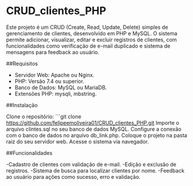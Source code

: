 # CRUD_clientes_PHP
Este projeto é um CRUD (Create, Read, Update, Delete) simples de gerenciamento de clientes, desenvolvido em PHP e MySQL. O sistema permite adicionar, visualizar, editar e excluir registros de clientes, com funcionalidades como verificação de e-mail duplicado e sistema de mensagens para feedback ao usuário.

##Requisitos

- Servidor Web: Apache ou Nginx.
- PHP: Versão 7.4 ou superior.
- Banco de Dados: MySQL ou MariaDB.
- Extensões PHP: mysqli, mbstring.

##Instalação

Clone o repositório:
´´´git clone https://github.com/felipeemoliveira01/CRUD_clientes_PHP.git 
Importe o arquivo clintes.sql no seu banco de dados MySQL. 
Configure a conexão com o banco de dados no arquivo db_link.php. 
Coloque o projeto na pasta raiz do seu servidor web. 
Acesse o sistema via navegador. 

##Funcionalidades

-Cadastro de clientes com validação de e-mail. 
-Edição e exclusão de registros. 
-Sistema de busca para localizar clientes por nome. 
-Feedback ao usuário para ações como sucesso, erro e validação. 
